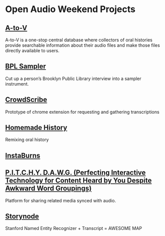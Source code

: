 # Open Audio Weekend Projects  
## [A-to-V](https://github.com/nypl-openaudio/start-here/blob/master/Projects/A-to-V.md)  
A-to-V is a one-stop central database where collectors of oral histories provide searchable information about their audio files and make those files directly available to users.  

## [BPL Sampler](https://github.com/nypl-openaudio/start-here/blob/master/Projects/BPL%20Sampler.md)  
Cut up a person’s Brooklyn Public Library interview into a sampler instrument.  

## [CrowdScribe](https://github.com/nypl-openaudio/start-here/blob/master/Projects/CrowdScribe.md)  
Prototype of chrome extension for requesting and gathering transcriptions  

## [Homemade History](https://github.com/nypl-openaudio/start-here/blob/master/Projects/Homemade%20History.md)  
Remixing oral history  

## [InstaBurns](https://github.com/nypl-openaudio/start-here/blob/master/Projects/InstaBurns.md)  

## [P.I.T.C.H.Y. D.A.W.G. (Perfecting Interactive Technology for Content Heard by You Despite Awkward Word Groupings)](https://github.com/nypl-openaudio/start-here/blob/master/Projects/P.I.T.C.H.Y.%20D.A.W.G.md)  
Platform for sharing related media synced with audio.  

## [Storynode](https://github.com/nypl-openaudio/start-here/blob/master/Projects/Storynode.md)  
Stanford Named Entity Recognizer + Transcript = AWESOME MAP  

